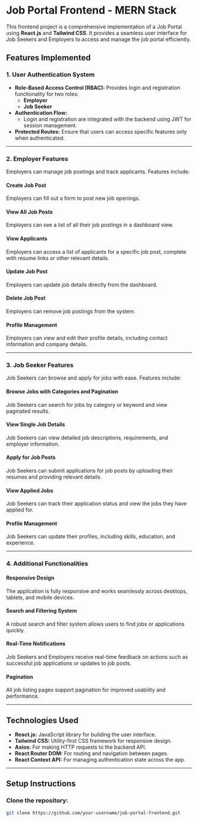 # Job Portal Frontend - MERN Stack

This frontend project is a comprehensive implementation of a Job Portal using **React.js** and **Tailwind CSS**. It provides a seamless user interface for Job Seekers and Employers to access and manage the job portal efficiently.

## Features Implemented

### **1. User Authentication System**
- **Role-Based Access Control (RBAC):** Provides login and registration functionality for two roles:
  - **Employer**
  - **Job Seeker**
- **Authentication Flow:**
  - Login and registration are integrated with the backend using JWT for session management.
- **Protected Routes:** Ensure that users can access specific features only when authenticated.

---

### **2. Employer Features**
Employers can manage job postings and track applicants. Features include:

#### Create Job Post
Employers can fill out a form to post new job openings.

#### View All Job Posts
Employers can see a list of all their job postings in a dashboard view.

#### View Applicants
Employers can access a list of applicants for a specific job post, complete with resume links or other relevant details.

#### Update Job Post
Employers can update job details directly from the dashboard.

#### Delete Job Post
Employers can remove job postings from the system.

#### Profile Management
Employers can view and edit their profile details, including contact information and company details.

---

### **3. Job Seeker Features**
Job Seekers can browse and apply for jobs with ease. Features include:

#### Browse Jobs with Categories and Pagination
Job Seekers can search for jobs by category or keyword and view paginated results.

#### View Single Job Details
Job Seekers can view detailed job descriptions, requirements, and employer information.

#### Apply for Job Posts
Job Seekers can submit applications for job posts by uploading their resumes and providing relevant details.

#### View Applied Jobs
Job Seekers can track their application status and view the jobs they have applied for.

#### Profile Management
Job Seekers can update their profiles, including skills, education, and experience.

---

### **4. Additional Functionalities**
#### Responsive Design
The application is fully responsive and works seamlessly across desktops, tablets, and mobile devices.

#### Search and Filtering System
A robust search and filter system allows users to find jobs or applications quickly.

#### Real-Time Notifications
Job Seekers and Employers receive real-time feedback on actions such as successful job applications or updates to job posts.

#### Pagination
All job listing pages support pagination for improved usability and performance.

---

## **Technologies Used**
- **React.js:** JavaScript library for building the user interface.
- **Tailwind CSS:** Utility-first CSS framework for responsive design.
- **Axios:** For making HTTP requests to the backend API.
- **React Router DOM:** For routing and navigation between pages.
- **React Context API:** For managing authentication state across the app.

---

## **Setup Instructions**

### Clone the repository:
```bash
git clone https://github.com/your-username/job-portal-frontend.git
